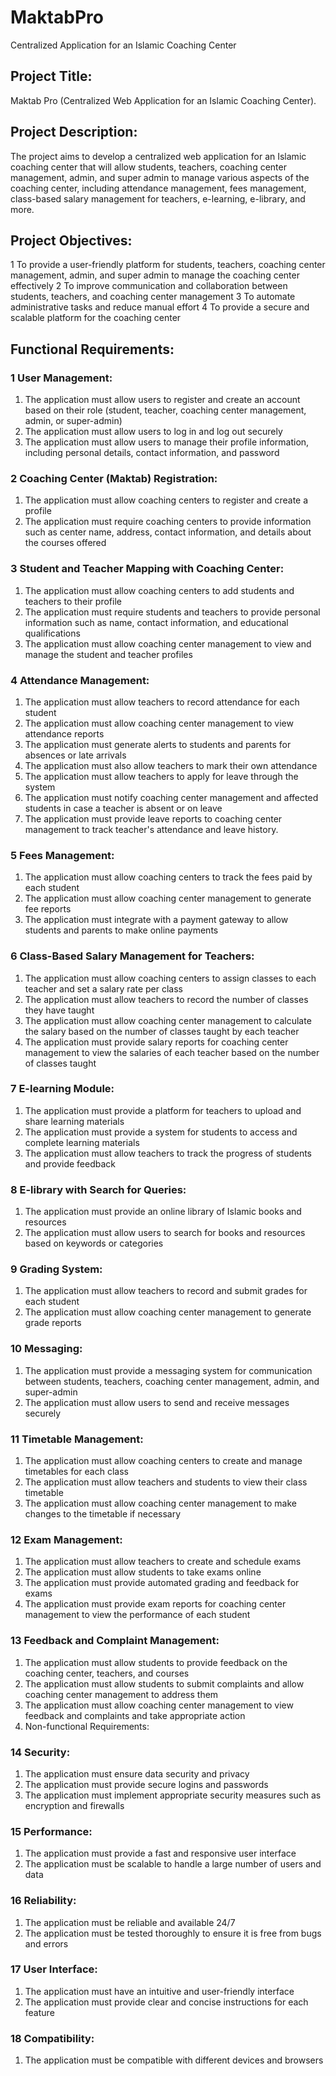 # MaktabPro
Centralized Application for an Islamic Coaching Center

## Project Title:
Maktab Pro (Centralized Web Application for an Islamic Coaching Center).

## Project Description:
The project aims to develop a centralized web application for an Islamic coaching center that will allow students, teachers, coaching center management, admin, and super admin to manage various aspects of the coaching center, including attendance management, fees management, class-based salary management for teachers, e-learning, e-library, and more.

## Project Objectives:
1	To provide a user-friendly platform for students, teachers, coaching center management, admin, and super admin to manage the coaching center effectively
2	To improve communication and collaboration between students, teachers, and coaching center management
3	To automate administrative tasks and reduce manual effort
4	To provide a secure and scalable platform for the coaching center

## Functional Requirements:
### 1	User Management:
1)	The application must allow users to register and create an account based on their role (student, teacher, coaching center management, admin, or super-admin)
2)	The application must allow users to log in and log out securely
3)	The application must allow users to manage their profile information, including personal details, contact information, and password

### 2	Coaching Center (Maktab) Registration:
1)	The application must allow coaching centers to register and create a profile
2)	The application must require coaching centers to provide information such as center name, address, contact information, and details about the courses offered

### 3	Student and Teacher Mapping with Coaching Center:
1)	The application must allow coaching centers to add students and teachers to their profile
2)	The application must require students and teachers to provide personal information such as name, contact information, and educational qualifications
3)	The application must allow coaching center management to view and manage the student and teacher profiles

### 4	Attendance Management:
1)	The application must allow teachers to record attendance for each student
2)	The application must allow coaching center management to view attendance reports
3)	The application must generate alerts to students and parents for absences or late arrivals
4)	The application must also allow teachers to mark their own attendance
5)	The application must allow teachers to apply for leave through the system
6)	The application must notify coaching center management and affected students in case a teacher is absent or on leave
7)	The application must provide leave reports to coaching center management to track teacher's attendance and leave history.

### 5	Fees Management:
1)	The application must allow coaching centers to track the fees paid by each student
2)	The application must allow coaching center management to generate fee reports
3)	The application must integrate with a payment gateway to allow students and parents to make online payments

### 6	Class-Based Salary Management for Teachers:
1)	The application must allow coaching centers to assign classes to each teacher and set a salary rate per class
2)	The application must allow teachers to record the number of classes they have taught
3)	The application must allow coaching center management to calculate the salary based on the number of classes taught by each teacher
4)	The application must provide salary reports for coaching center management to view the salaries of each teacher based on the number of classes taught

### 7	E-learning Module:
1)	The application must provide a platform for teachers to upload and share learning materials
2)	The application must provide a system for students to access and complete learning materials
3)	The application must allow teachers to track the progress of students and provide feedback

### 8	E-library with Search for Queries:
1)	The application must provide an online library of Islamic books and resources
2)	The application must allow users to search for books and resources based on keywords or categories

### 9	Grading System:
1)	The application must allow teachers to record and submit grades for each student
2)	The application must allow coaching center management to generate grade reports

### 10	Messaging:
1)	The application must provide a messaging system for communication between students, teachers, coaching center management, admin, and super-admin
2)	The application must allow users to send and receive messages securely

### 11	Timetable Management:
1)	The application must allow coaching centers to create and manage timetables for each class
2)	The application must allow teachers and students to view their class timetable
3)	The application must allow coaching center management to make changes to the timetable if necessary

### 12	Exam Management:
1)	The application must allow teachers to create and schedule exams
2)	The application must allow students to take exams online
3)	The application must provide automated grading and feedback for exams
4)	The application must provide exam reports for coaching center management to view the performance of each student

### 13	Feedback and Complaint Management:
1)	The application must allow students to provide feedback on the coaching center, teachers, and courses
2)	The application must allow students to submit complaints and allow coaching center management to address them
3)	The application must allow coaching center management to view feedback and complaints and take appropriate action
4)	Non-functional Requirements:

### 14	Security:
1)	The application must ensure data security and privacy
2)	The application must provide secure logins and passwords
3)	The application must implement appropriate security measures such as encryption and firewalls

### 15	Performance:
1)	The application must provide a fast and responsive user interface
2)	The application must be scalable to handle a large number of users and data

### 16	Reliability:
1)	The application must be reliable and available 24/7
2)	The application must be tested thoroughly to ensure it is free from bugs and errors

### 17	User Interface:
1)	The application must have an intuitive and user-friendly interface
2)	The application must provide clear and concise instructions for each feature

### 18	Compatibility:
1)	The application must be compatible with different devices and browsers

